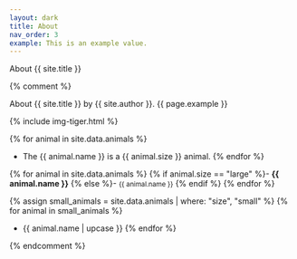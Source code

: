```yaml
---
layout: dark
title: About
nav_order: 3
example: This is an example value.
---
```

About {{ site.title }}

{% comment %}

About {{ site.title }} by {{ site.author }}.
{{ page.example }}


{% include img-tiger.html %}

{% for animal in site.data.animals %}
- The {{ animal.name }} is a {{ animal.size }} animal.
{% endfor %}

{% for animal in site.data.animals %}
{% if animal.size == "large" %}- <strong style="color: {{ animal.color }};">{{ animal.name }}</strong>
{% else %}- <small>{{ animal.name }}</small>
{% endif %}
{% endfor %}

{% assign small_animals = site.data.animals | where: "size", "small" %}
{% for animal in small_animals %}
- {{ animal.name | upcase }}
{% endfor %}

{% endcomment %}
